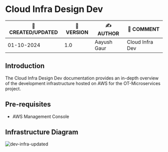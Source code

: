 # Cloud Infra Design Dev

| 📅 CREATED/UPDATED | 📌 VERSION | ✍️ AUTHOR    | 📝 COMMENT                     |
|--------------------|------------|--------------|--------------------------------|
| 01-10-2024         | 1.0       | Aayush Gaur  |    Cloud Infra  Dev            |

## Introduction
The Cloud Infra Design Dev documentation provides an in-depth overview of the development infrastructure hosted on AWS for the OT-Microservices project. 

## Pre-requisites
- AWS Management Console

## Infrastructure Diagram

![dev-infra-updated](https://github.com/user-attachments/assets/22236c0e-5d76-4621-b328-9cfa10e16a76)



